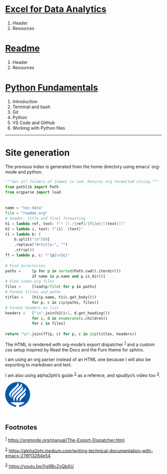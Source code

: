 # [Excel for Data Analytics](./tec-data-01-excel/readme.md)

1.  Header
2.  Resources


# [Readme](./tec-data-02-vba/readme.md)

1.  Header
2.  Resources


# [Python Fundamentals](./tec-data-03-python/readme.md)

1.  Introduction
2.  Terminal and bash
3.  Git
4.  Python
5.  VS Code and GitHub
6.  Working with Python files

---


# Site generation

<p>

The previous index is generated from the home directory using emacs&rsquo; org-mode and python.

```python
"""Get all folders of {name} in cwd. Returns org formatted string."""
from pathlib import Path
from orgparse import load


name = "tec-data"
file = "readme.org"
# header, title and final formatting
h1 = lambda ref, text: f"* [[./{ref}/{file}][{text}]]"
h2 = lambda i, text: f"{i}. {text}"
t1 = lambda b: (
    b.split("\n")[0]
    .replace("#+title:", "")
    .strip())
ff = lambda p, c: f"{p}\n{c}"

# Find directories
paths =     [p for p in sorted(Path.cwd().iterdir())
            if name in p.name and p.is_dir()]
# Find index.org files
files =     [load(p/file) for p in paths]
# Format titles and paths
titles =    [h1(p.name, t1(c.get_body()))
            for p, c in zip(paths, files)]
# Format headers as list
headers =   ["\n".join(h2(i+1, d.get_heading())
            for i, d in enumerate(c.children))
            for c in files]

return "\n".join(ff(p, c) for p, c in zip(titles, headers))
```

The HTML is rendered with org-mode&rsquo;s export dispatcher <sup><a id="fnr.1" class="footref" href="#fn.1" role="doc-backlink">1</a></sup> and a custom css setup inspired by Read the Docs and the Furo theme for sphinx.

I am using an org parser instead of an HTML one because I will also be exporting to markdown and text.

I am also using alpha2phi&rsquo;s guide <sup><a id="fnr.2" class="footref" href="#fn.2" role="doc-backlink">2</a></sup> as a referece, and spudlyo&rsquo;s video too <sup><a id="fnr.3" class="footref" href="#fn.3" role="doc-backlink">3</a></sup>.

</p>

<div style="width: 80px; padding-bottom: 20px">
<img src = "./resources/tec-logo.svg" alt="tec-logo"/>
</div>

## Footnotes

<sup><a id="fn.1" class="footnum" href="#fnr.1">1</a></sup> <https://orgmode.org/manual/The-Export-Dispatcher.html>

<sup><a id="fn.2" class="footnum" href="#fnr.2">2</a></sup> <https://alpha2phi.medium.com/writing-technical-documentation-with-emacs-276f13284e54>

<sup><a id="fn.3" class="footnum" href="#fnr.3">3</a></sup> <https://youtu.be/0g9BcZvQbXU>
